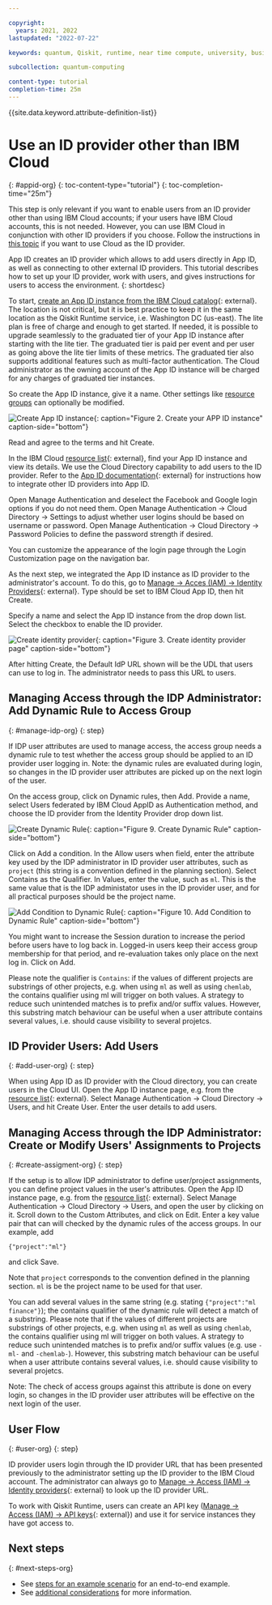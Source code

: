 ```yaml
---

copyright:
  years: 2021, 2022
lastupdated: "2022-07-22"

keywords: quantum, Qiskit, runtime, near time compute, university, business, organization, appid

subcollection: quantum-computing

content-type: tutorial
completion-time: 25m
---
```


{{site.data.keyword.attribute-definition-list}}


# Use an ID provider other than IBM Cloud
{: #appid-org}
{: toc-content-type="tutorial"}
{: toc-completion-time="25m"}

This step is only relevant if you want to enable users from an ID provider other than using IBM Cloud accounts; if your users have IBM Cloud accounts, this is not needed.  However, you can use IBM Cloud in conjunction with other ID providers if you choose. Follow the instructions in [this topic](/docs/quantum-computing?topic=cloud-provider-org) if you want to use Cloud as the ID provider.

App ID creates an ID provider which allows to add users directly in App ID, as well as connecting to other external ID providers.  This tutorial describes how to set up your ID provider, work with users, and gives instructions for users to access the environment.
{: shortdesc}


To start, [create an App ID instance from the IBM Cloud catalog](https://cloud.ibm.com/catalog/services/app-id){: external}.
The location is not critical, but it is best practice to keep it in the same location as the Qiskit Runtime service, i.e. Washington DC (us-east).
The lite plan is free of charge and enough to get started.
If needed, it is possible to upgrade seamlessly to the graduated tier of your App ID instance after starting with the lite tier.
The graduated tier is paid per event and per user as going above the lite tier limits of these metrics.
The graduated tier also supports additional features such as multi-factor authentication.
The Cloud administrator as the owning account of the App ID instance will be charged for any charges of graduated tier instances.

So create the App ID instance, give it a name.
Other settings like [resource groups](##resource-groups) can optionally be modified.

![Create App ID instance](images/org-guide-create-appid.png "Create App ID instance"){: caption="Figure 2. Create your APP ID instance" caption-side="bottom"}

Read and agree to the terms and hit Create.

In the IBM Cloud [resource list](https://cloud.ibm.com/resources){: external}, find your App ID instance and view its details.
We use the Cloud Directory capability to add users to the ID provider.
Refer to the [App ID documentation](https://cloud.ibm.com/docs/appid){: external} for instructions how to integrate other ID providers into App ID.

Open Manage Authentication and deselect the Facebook and Google login options if you do not need them.
Open Manage Authentication → Cloud Directory → Settings to adjust whether user logins should be based on username or password.
Open Manage Authentication → Cloud Directory → Password Policies to define the password strength if desired.

You can customize the appearance of the login page through the Login Customization page on the navigation bar.

As the next step, we integrated the App ID instance as ID provider to the administrator's account.
To do this, go to [Manage → Acces (IAM) → Identity Providers](https://cloud.ibm.com/iam/identity-providers){: external}.
Type should be set to IBM Cloud App ID, then hit Create.

Specify a name and select the App ID instance from the drop down list.
Select the checkbox to enable the ID provider.

![Create identity provider](images/org-guide-idp-reference.png "Create identity provider"){: caption="Figure 3. Create identity provider page" caption-side="bottom"}

After hitting Create, the Default IdP URL shown will be the UDL that users can use to log in.
The administrator needs to pass this URL to users.

## Managing Access through the IDP Administrator: Add Dynamic Rule to Access Group
{: #manage-idp-org}
{: step}

If IDP user attributes are used to manage access, the access group needs a dynamic rule to test whether the access group should be applied to an ID provider user logging in.
Note: the dynamic rules are evaluated during login, so changes in the ID provider user attributes are picked up on the next login of the user.

On the access group, click on Dynamic rules, then Add.
Provide a name, select Users federated by IBM Cloud AppID as Authentication method, and choose the ID provider from the Identity Provider drop down list.

![Create Dynamic Rule](images/org-guide-create-dynamic-rule1.png "Create Dynamic Rule"){: caption="Figure 9. Create Dynamic Rule" caption-side="bottom"}


Click on Add a condition.
In the Allow users when field, enter the attribute key used by the IDP administrator in ID provider user attributes, such as `project` (this string is a convention defined in the planning section).
Select Contains as the Qualifier.
In Values, enter the value, such as `ml`.
This is the same value that is the IDP administator uses in the ID provider user, and for all practical purposes should be the project name.

![Add Condition to Dynamic Rule](images/org-guide-create-dynamic-rule2.png "Add Condition to Dynamic Rule"){: caption="Figure 10. Add Condition to Dynamic Rule" caption-side="bottom"}


You might want to increase the Session duration to increase the period before users have to log back in.
Logged-in users keep their access group membership for that period, and re-evaluation takes only place on the next log in.
Click on Add.

Please note the qualifier is `Contains`: if the values of different projects are substrings of other projects, e.g. when using `ml` as well as using `chemlab`, the contains qualifier using ml will trigger on both values.
A strategy to reduce such unintended matches is to prefix and/or suffix values.
However, this substring match behaviour can be useful when a user attribute contains several values, i.e. should cause visibility to several projetcs.

## ID Provider Users: Add Users
{: #add-user-org}
{: step}

When using App ID as ID provider with the Cloud directory, you can create users in the Cloud UI.
Open the App ID instance page, e.g. from the [resource list](https://cloud.ibm.com/resources){: external}.
Select Manage Authentication → Cloud Directory → Users, and hit Create User.
Enter the user details to add users.

## Managing Access through the IDP Administrator: Create or Modify Users' Assignments to Projects
{: #create-assigment-org}
{: step}

If the setup is to allow IDP administrator to define user/project assignments, you can define project values in the user's attributes.
Open the App ID instance page, e.g. from the [resource list](https://cloud.ibm.com/resources){: external}.
Select Manage Authentication → Cloud Directory → Users, and open the user by clicking on it.
Scroll down to the Custom Attributes, and click on Edit.
Enter a key value pair that can will checked by the dynamic rules of the access groups.
In our example, add
```
{"project":"ml"}
```
and click Save.

Note that `project` corresponds to the convention defined in the planning section.
`ml` is be the project name to be used for that user.

You can add several values in the same string (e.g. stating `{"project":"ml finance"}`); the contains qualifier of the dynamic rule will detect a match of a substring.
Please note that if the values of different projects are substrings of other projects, e.g. when using `ml` as well as using `chemlab`, the contains qualifier using ml will trigger on both values.
A strategy to reduce such unintended matches is to prefix and/or suffix values (e.g. use `-ml-` and `-chemlab-`).
However, this substring match behaviour can be useful when a user attribute contains several values, i.e. should cause visibility to several projetcs.

Note: The check of access groups against this attribute is done on every login, so changes in the ID provider user attributes will be effective on the next login of the user.

## User Flow
{: #user-org}
{: step}

ID provider users login through the ID provider URL that has been presented previously to the administrator setting up the ID provider to the IBM Cloud account.
The administrator can always go to [Manage → Access (IAM) → Identity providers](https://cloud.ibm.com/iam/identity-providers){: external} to look up the ID provider URL.

To work with Qiskit Runtime, users can create an API key ([Manage → Access (IAM) → API keys](https://cloud.ibm.com/iam/apikeys){: external}) and use it for service instances they have got access to.

## Next steps
{: #next-steps-org}

- See [steps for an example scenario](/docs/quantum-computing?topic=quickstart-org#steps-org) for an end-to-end example.
- See [additional considerations](/docs/quantum-computing?topic=quickstart-org#steps-org#considerations-org) for more information.
